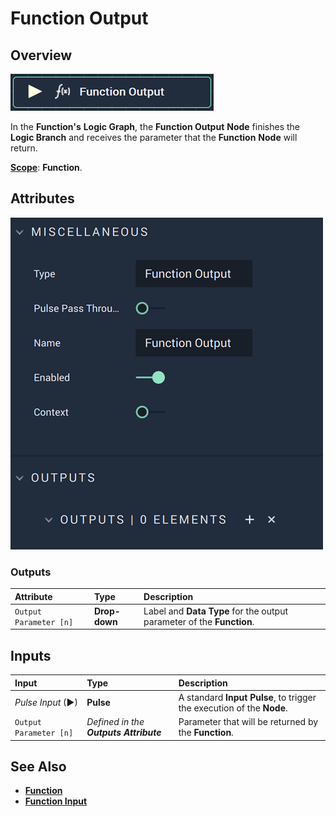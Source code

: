 # Function Output

## Overview

![The Function Output Node.](../../../.gitbook/assets/functionoutputnode.png)

In the **Function's** **Logic Graph**, the **Function Output** **Node** finishes the **Logic Branch** and receives the parameter that the **Function** **Node** will return.

[**Scope**](../../overview.md#scopes): **Function**. 

## Attributes

![The Function Output Node Attributes.](../../../.gitbook/assets/functionoutputattributes.png)

### Outputs

| Attribute | Type | Description |
| :--- | :--- | :--- |
| `Output Parameter [n]` | **Drop-down** | Label and **Data Type** for the output parameter of the **Function**. |

## Inputs

| Input | Type | Description |
| :--- | :--- | :--- |
| _Pulse Input_ \(►\) | **Pulse** | A standard **Input Pulse**, to trigger the execution of the **Node**. |
| `Output Parameter [n]` | _Defined in the **Outputs** **Attribute**_ | Parameter that will be returned by the **Function**. |

## See Also

* [**Function**](./)
* [**Function Input**](function-input.md)


